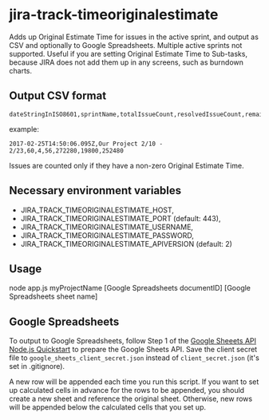 # jira-track-timeoriginalestimate
Adds up Original Estimate Time for issues in the active sprint, and output as CSV and optionally to Google Spreadsheets. Multiple active sprints not supported.
Useful if you are setting Original Estimate Time to Sub-tasks, because JIRA does not add them up in any screens, such as burndown charts.


## Output CSV format

```
dateStringInISO8601,sprintName,totalIssueCount,resolvedIssueCount,remainingIssueCount,totalTimeOriginalEstimate(seconds),resolvedTimeOriginalEstimate(seconds),remainingTimeOriginalEstimate(seconds)
```

example:
```
2017-02-25T14:50:06.095Z,Our Project 2/10 - 2/23,60,4,56,272280,19800,252480
```

Issues are counted only if they have a non-zero Original Estimate Time.


## Necessary environment variables

- JIRA_TRACK_TIMEORIGINALESTIMATE_HOST,
- JIRA_TRACK_TIMEORIGINALESTIMATE_PORT (default: 443),
- JIRA_TRACK_TIMEORIGINALESTIMATE_USERNAME,
- JIRA_TRACK_TIMEORIGINALESTIMATE_PASSWORD,
- JIRA_TRACK_TIMEORIGINALESTIMATE_APIVERSION (default: 2)


## Usage

node app.js myProjectName [Google Spreadsheets documentID] [Google Spreadsheets sheet name]


## Google Spreadsheets

To output to Google Spreadsheets, follow Step 1 of the [Google Sheeets API Node.js Quickstart](https://developers.google.com/sheets/api/quickstart/nodejs) to prepare the Google Sheets API.
Save the client secret file to `google_sheets_client_secret.json` instead of `client_secret.json` (it's set in .gitignore).

A new row will be appended each time you run this script.
If you want to set up calculated cells in advance for the rows to be appended, you should create a new sheet and reference the original sheet.
Otherwise, new rows will be appended below the calculated cells that you set up.
